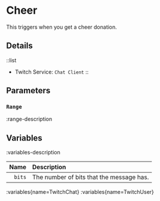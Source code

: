 # Cheer
This triggers when you get a cheer donation.

## Details
::list
- Twitch Service: `Chat Client`
::

## Parameters
### `Range`
:range-description

## Variables
:variables-description

Name | Description
----:|:------------
`bits` | The number of bits that the message has.

:variables{name=TwitchChat}
:variables{name=TwitchUser}